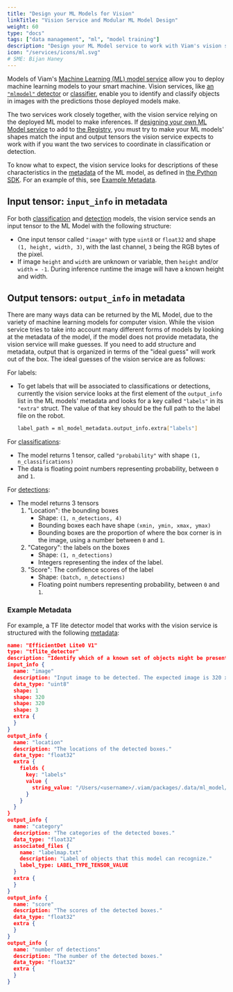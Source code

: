 ```yaml
---
title: "Design your ML Models for Vision"
linkTitle: "Vision Service and Modular ML Model Design"
weight: 60
type: "docs"
tags: ["data management", "ml", "model training"]
description: "Design your ML Model service to work with Viam's vision services."
icon: "/services/icons/ml.svg"
# SME: Bijan Haney
---
```


Models of Viam's [Machine Learning (ML) model service](/services/ml/) allow you to deploy machine learning models to your smart machine.
Vision services, like [an `"mlmodel"` detector](/services/vision/detection/#configure-an-mlmodel-detector) or [classifier](/services/vision/classification/#configure-an-mlmodel-classifier), enable you to identify and classify objects in images with the predictions those deployed models make.

The two services work closely together, with the vision service relying on the deployed ML model to make inferences.
If [designing your own ML Model service](/modular-resources/) to add to [the Registry](https://app.viam.com/registry), you must try to make your ML models' shapes match the input and output tensors the vision service expects to work with if you want the two services to coordinate in classification or detection.

To know what to expect, the vision service looks for descriptions of these characteristics in the [metadata](/services/mlmodel/#metadata) of the ML model, as defined in [the Python SDK](https://python.viam.dev/autoapi/viam/gen/service/mlmodel/v1/mlmodel_pb2/index.html#viam.gen.service.mlmodel.v1.mlmodel_pb2.Metadata).
For an example of this, see [Example Metadata](#example-metadata).

## Input tensor: `input_info` in metadata

For both [classification](/services/vision/classification/) and [detection](/services/vision/detection/) models, the vision service sends an input tensor to the ML Model with the following structure:

- One input tensor called `"image"` with type `uint8` or `float32` and shape `(1, height, width, 3)`, with the last channel, `3` being the RGB bytes of the pixel.
- If image `height` and `width` are unknown or variable, then `height` and/or `width` `= -1`. During inference runtime the image will have a known height and width.

## Output tensors: `output_info` in metadata

There are many ways data can be returned by the ML Model, due to the variety of machine learning models for computer vision.
While the vision service tries to take into account many different forms of models by looking at the metadata of the model, if the model does not provide metadata, the vision service will make guesses.
If you need to add structure and metadata, output that is organized in terms of the "ideal guess" will work out of the box.
The ideal guesses of the vision service are as follows:

For labels:

- To get labels that will be associated to classifications or detections, currently the vision service looks at the first element of the `output_info` list in the ML models' metadata and looks for a key called `"labels"` in its `"extra"` struct. The value of that key should be the full path to the label file on the robot.

    ```sh {class="command-line" data-prompt="$"}
    label_path = ml_model_metadata.output_info.extra["labels"]
    ```

For [classifications](/services/vision/classification/):

- The model returns 1 tensor, called `"probability"` with shape `(1, n_classifications)`
- The data is floating point numbers representing probability, between `0` and `1`.

For [detections](/services/vision/detection/):

- The model returns 3 tensors
  1. "Location": the bounding boxes
     - Shape: `(1, n_detections, 4)`
     - Bounding boxes each have shape `(xmin, ymin, xmax, ymax)`
     - Bounding boxes are the proportion of where the box corner is in the image, using a number between `0` and `1`.
  2. "Category": the labels on the boxes
     - Shape: `(1, n_detections)`
     - Integers representing the index of the label.
  3. "Score": The confidence scores of the label
     - Shape: `(batch, n_detections)`
     - Floating point numbers representing probability, between `0` and `1`.

### Example Metadata

For example, a TF lite detector model that works with the vision service is structured with the following [metadata](/services/ml/#metadata):

```json {class="line-numbers linkable-line-numbers"}
name: "EfficientDet Lite0 V1"
type: "tflite_detector"
description: "Identify which of a known set of objects might be present and provide information about their positions within the given image or a video stream."
input_info {
  name: "image"
  description: "Input image to be detected. The expected image is 320 x 320, with three channels (red, blue, and green) per pixel. Each value in the tensor is a single byte between 0 and 255."
  data_type: "uint8"
  shape: 1
  shape: 320
  shape: 320
  shape: 3
  extra {
  }
}
output_info {
  name: "location"
  description: "The locations of the detected boxes."
  data_type: "float32"
  extra {
    fields {
      key: "labels"
      value {
        string_value: "/Users/<username>/.viam/packages/.data/ml_model/effdet0-1685040512967/effdetlabels.txt"
      }
    }
  }
}
output_info {
  name: "category"
  description: "The categories of the detected boxes."
  data_type: "float32"
  associated_files {
    name: "labelmap.txt"
    description: "Label of objects that this model can recognize."
    label_type: LABEL_TYPE_TENSOR_VALUE
  }
  extra {
  }
}
output_info {
  name: "score"
  description: "The scores of the detected boxes."
  data_type: "float32"
  extra {
  }
}
output_info {
  name: "number of detections"
  description: "The number of the detected boxes."
  data_type: "float32"
  extra {
  }
}
```